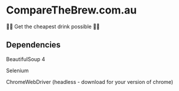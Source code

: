 # CompareTheBrew.com.au
🍺🍺 Get the cheapest drink possible 🍺🍺

## Dependencies
BeautifulSoup 4

Selenium

ChromeWebDriver (headless - download for your version of chrome)
